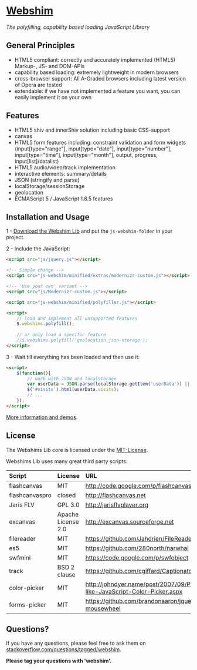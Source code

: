 [Webshim](http://aFarkas.github.com/webshim/demos/index.html)
================================

_The polyfilling, capability based loading JavaScript Library_


General Principles
------------------
* HTML5 compliant: correctly and accurately implemented (HTML5) Markup-, JS- and DOM-APIs  
* capability based loading: extremely lightweight in modern browsers
* cross-browser support: All A-Graded browsers including latest version of Opera are tested
* extendable: if we have not implemented a feature you want, you can easily implement it on your own


Features
------------------
* HTML5 shiv and innerShiv solution including basic CSS-support
* canvas
* HTML5 form features including: constraint validation and form widgets (input[type="range"], input[type="date"], input[type="number"], input[type="time"], input[type="month"], output, progress, input[list]/datalist)
* HTML5 audio/video/track implementation
* interactive elements: summary/details
* JSON (stringify and parse)
* localStorage/sessionStorage
* geolocation
* ECMAScript 5 / JavaScript 1.8.5 features 


Installation and Usage
------------------

1 - [Download the Webshim Lib](http://corrupt-system.de/webshims-stable.zip) and put the `js-webshim-folder` in your project.

2 - Include the JavaScript:

```html
<script src="js/jquery.js"></script>

<!-- Simple change -->
<script src="js-webshim/minified/extras/modernizr-custom.js"></script> 

<!-- 'Use your own' variant -->
<script src="js/Modernizr-custom.js"></script> 

<script src="js-webshim/minified/polyfiller.js"></script> 

<script> 
	// load and implement all unsupported features 
	$.webshims.polyfill();
		
	// or only load a specific feature
	//$.webshims.polyfill('geolocation json-storage');
</script>
```


3 - Wait till everything has been loaded and then use it:

```html
<script> 
	$(function(){
		// work with JSON and localStorage 
		var userData = JSON.parse(localStorage.getItem('userData')) || {visits: 0};
		$('#visits').html(userData.visits);
		// ...
	});
</script>
```


 [More information and demos](http://aFarkas.github.com/webshim/demos/index.html).


License
---------------------------------------

The Webshims Lib core is licensed under the [MIT-License](http://aFarkas.github.com/webshim/MIT-LICENSE.txt). 

Webshims Lib uses many great third party scripts:

| Script          | License                                      | URL                                                                           |
|:--------------- |:-------------------------------------------- |:----------------------------------------------------------------------------- |
| flashcanvas     | MIT                                          | http://code.google.com/p/flashcanvas                                          |
| flashcanvaspro  | closed                                       | http://flashcanvas.net                                                        |
| Jaris FLV       | GPL 3.0                                      | http://jarisflvplayer.org                                                     |
| excanvas        | Apache License 2.0                           | http://excanvas.sourceforge.net                                               |
| filereader      | MIT                                          | https://github.com/Jahdrien/FileReader                                        |
| es5             | MIT                                          | https://github.com/280north/narwhal                                           |
| swfmini         | MIT                                          | https://code.google.com/p/swfobject                                           |
| track           | BSD 2 clause                                 | https://github.com/cgiffard/Captionator                                       |
| color-picker    | MIT                                          | http://johndyer.name/post/2007/09/PhotoShop-like-JavaScript-Color-Picker.aspx |
| forms-picker    | MIT                                          | https://github.com/brandonaaron/jquery-mousewheel                             |




Questions?
----------

If you have any questions, please feel free to ask them on [stackoverflow.com/questions/tagged/webshim](http://stackoverflow.com/questions/tagged/webshim).

**Please tag your questions with 'webshim'.**
